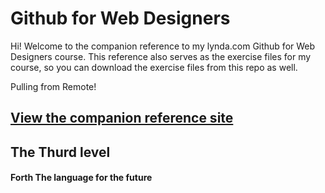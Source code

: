 Github for Web Designers
========================

Hi! Welcome to the companion reference to my lynda.com Github for Web Designers course. This reference also serves as the exercise files for my course, so you can download the exercise files from this repo as well.

Pulling from Remote!

## [View the companion reference site](https://efduggan.github.io/github-via-client/)
## The Thurd level
#### Forth The language for the future
